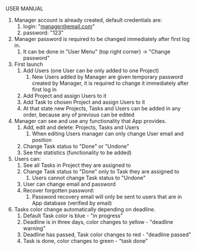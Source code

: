USER MANUAL

1. Manager account is already created, default credentials are:
   1. login: "manager@email.com"
   2. password: "123"
2. Manager password is required to be changed immediately after first log in.
   1. It can be done in "User Menu" (top right corner) -> "Change password" 
3. First launch
   1. Add Users (one User can be only added to one Project)
      1. New Users added by Manager are given temporary password created by Manager, it is required to change it immediately after first log in
   2. Add Project and assign Users to it
   3. Add Task to chosen Project and assign Users to it
   4. At that state new Projects, Tasks and Users can be added in any order, because any of previous can be edited
4. Manager can see and use any functionality that App provides.
   1. Add, edit and delete: Projects, Tasks and Users
      1. When editing Users manager can only change User email and position
   2. Change Task status to "Done" or "Undone"
   3. See the statistics (functionality to be added)
5. Users can:
   1. See all Tasks in Project they are assigned to
   2. Change Task status to "Done" only to Task they are assigned to
      1. Users cannot change Task status to "Undone"
   3. User can change email and password
   4. Recover forgotten password:
      1. Password recovery email will only be sent to users that are in App database (verified by email)
6. Tasks color change automatically depending on deadline.
   1. Default Task color is blue - "in progress"
   2. Deadline is in three days, color changes to yellow - "deadline warning"
   3. Deadline has passed, Task color changes to red - "deadline passed"
   4. Task is done, color changes to green - "task done"